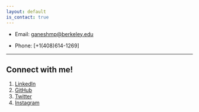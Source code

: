 ```yaml
---
layout: default
is_contact: true
---
```


* Email: [ganeshmp@berkeley.edu](mailto:ganeshmp@berkeley.edu)

* Phone: [+1(408)614-1269]

---

## Connect with me!

1. [LinkedIn](https://www.linkedin.com/in/ganesh-pimpale-864248155/)
2. [GitHub](https://github.com/GaneshPimpale)
3. [Twitter](https://twitter.com/ganeshmpimpale)
4. [Instagram](https://www.instagram.com/pimpale.eq.smith/)